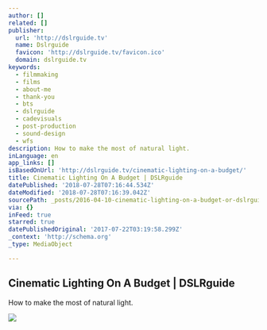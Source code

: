```yaml
---
author: []
related: []
publisher:
  url: 'http://dslrguide.tv'
  name: Dslrguide
  favicon: 'http://dslrguide.tv/favicon.ico'
  domain: dslrguide.tv
keywords:
  - filmmaking
  - films
  - about-me
  - thank-you
  - bts
  - dslrguide
  - cadevisuals
  - post-production
  - sound-design
  - wfs
description: How to make the most of natural light.
inLanguage: en
app_links: []
isBasedOnUrl: 'http://dslrguide.tv/cinematic-lighting-on-a-budget/'
title: Cinematic Lighting On A Budget | DSLRguide
datePublished: '2018-07-28T07:16:44.534Z'
dateModified: '2018-07-28T07:16:39.042Z'
sourcePath: _posts/2016-04-10-cinematic-lighting-on-a-budget-or-dslrguide.md
via: {}
inFeed: true
starred: true
datePublishedOriginal: '2017-07-22T03:19:58.299Z'
_context: 'http://schema.org'
_type: MediaObject

---
```

<article style=""><h1>Cinematic Lighting On A Budget | DSLRguide</h1><p>How to make the most of natural light.</p><img src="http://dslrguide.tv/wp-content/uploads/2016/04/cinematic-blog-1024x640.jpg" /></article>
